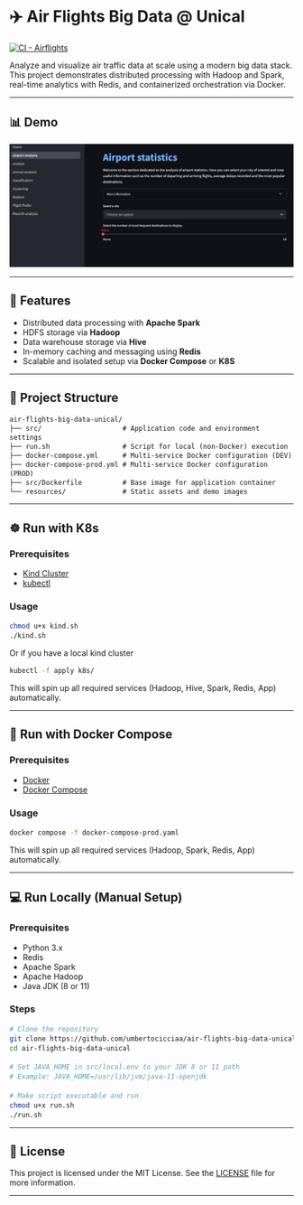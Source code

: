 # ✈️ Air Flights Big Data @ Unical

[![CI - Airflights](https://github.com/umbertocicciaa/air-flights-big-data-unical/actions/workflows/airflights.yml/badge.svg)](https://github.com/umbertocicciaa/air-flights-big-data-unical/actions/workflows/airflights.yml)

Analyze and visualize air traffic data at scale using a modern big data stack. This project demonstrates distributed processing with Hadoop and Spark, real-time analytics with Redis, and containerized orchestration via Docker.

---

## 📊 Demo

![Demo](resources/demo.png)

---

## 🚀 Features

- Distributed data processing with **Apache Spark**
- HDFS storage via **Hadoop**
- Data warehouse storage via **Hive**
- In-memory caching and messaging using **Redis**
- Scalable and isolated setup via **Docker Compose** or **K8S**

---

## 🧱 Project Structure

```
air-flights-big-data-unical/
├── src/                    # Application code and environment settings
├── run.sh                  # Script for local (non-Docker) execution
├── docker-compose.yml      # Multi-service Docker configuration (DEV)
├── docker-compose-prod.yml # Multi-service Docker configuration (PROD)
├── src/Dockerfile          # Base image for application container
└── resources/              # Static assets and demo images
```

---

## ☸️ Run with K8s

### Prerequisites

- [Kind Cluster](https://kind.sigs.k8s.io/)
- [kubectl](https://kubernetes.io/docs/reference/kubectl/)

### Usage

```bash
chmod u+x kind.sh
./kind.sh
```

Or if you have a local kind cluster

```bash
kubectl -f apply k8s/
```

This will spin up all required services (Hadoop, Hive, Spark, Redis, App) automatically.

---

## 🐳 Run with Docker Compose

### Prerequisites

- [Docker](https://www.docker.com/)
- [Docker Compose](https://docs.docker.com/compose/)

### Usage

```bash
docker compose -f docker-compose-prod.yaml
```

This will spin up all required services (Hadoop, Spark, Redis, App) automatically.

---

## 💻 Run Locally (Manual Setup)

### Prerequisites

- Python 3.x
- Redis
- Apache Spark
- Apache Hadoop
- Java JDK (8 or 11)

### Steps

```bash
# Clone the repository
git clone https://github.com/umbertocicciaa/air-flights-big-data-unical.git
cd air-flights-big-data-unical

# Set JAVA_HOME in src/local.env to your JDK 8 or 11 path
# Example: JAVA_HOME=/usr/lib/jvm/java-11-openjdk

# Make script executable and run
chmod u+x run.sh
./run.sh
```

---

## 📄 License

This project is licensed under the MIT License. See the [LICENSE](LICENSE) file for more information.

---
